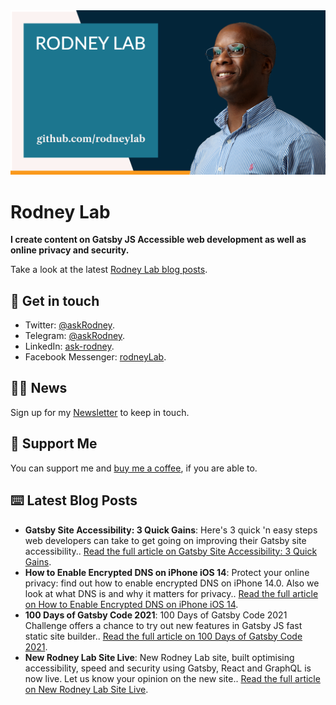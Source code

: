 <picture>
  <source srcset="./images/rodneylab-github.avif" type="image/avif">
  <source srcset="./images/rodneylab-github.webp" type="image/webp">
  <img src="./images/rodneylab-github.png" alt="Rodney Lab Github banner">
</picture>

# Rodney Lab
**I create content on Gatsby JS Accessible web development as well as online privacy and security.**

<!--
Take a look at the latest <a aria-label="See latest Rodney Lab projects" href="https://rodneylab.com/projects/" rel="noopener">Rodney Lab projects</a>.
-->

Take a look at the latest <a aria-label="See latest Rodney Lab projects" href="https://rodneylab.com/blog/" rel="noopener">Rodney Lab blog posts</a>.

## 📱 Get in touch

- Twitter: <a aria-label="Direct message Rodney Lab on twitter" href="https://twitter.com/messages/compose?recipient_id=1323579817258831875" target="_blank" rel="nofollow noopener noreferrer">@askRodney</a>.
- Telegram: <a aria-label="Direct message Rodney Lab on Telegram" href="https://t.me/askRodney" target="_blank" rel="nofollow noopener noreferrer">@askRodney</a>.
- LinkedIn: <a aria-label="Direct message Rodney Lab on LinkedIn" href="https://uk.linkedin.com/in/ask-rodney" target="_blank" rel="nofollow noopener noreferrer">ask-rodney</a>.
- Facebook Messenger: <a aria-label="Direct message Rodney Lab on Facebook" href="https://m.me/rodneyLab" target="_blank" rel="nofollow noopener noreferrer">rodneyLab</a>.

## 🧑🏽 News

Sign up for my <a aria-label="Sign up the the Rodney Lab newsletter" href="https://rodneylab.com/about/#newsletter" rel="noopener">Newsletter</a> to keep in touch.

## 💙 Support Me

You can support me and <a aria-label="Support Rodney Lab via by me a coffee" href="https://rodneylab.com/giving/" rel="noopener">buy me a coffee</a>, if you are able to.

## ⌨️ Latest Blog Posts


<!-- BLOG-POST-LIST:START -->
- **Gatsby Site Accessibility: 3 Quick Gains**: Here's 3 quick 'n easy steps web developers can take to get going on improving their Gatsby site accessibility.. [Read the full article on Gatsby Site Accessibility: 3 Quick Gains](https://rodneylab.com/gatsby-site-accessibility-3-quick-gains/).
- **How to Enable Encrypted DNS on iPhone iOS 14**: Protect your online privacy: find out how to enable encrypted DNS on iPhone 14.0.  Also we look at what DNS is and why it matters for privacy.. [Read the full article on How to Enable Encrypted DNS on iPhone iOS 14](https://rodneylab.com/how-to-enable-encrypted-dns-on-iphone-ios-14/).
- **100 Days of Gatsby Code 2021**: 100 Days of Gatsby Code 2021 Challenge offers a chance to try out new features in Gatsby JS fast static site builder.. [Read the full article on 100 Days of Gatsby Code 2021](https://rodneylab.com/100-days-of-gatsby-code-2021/).
- **New Rodney Lab Site Live**: New Rodney Lab site, built optimising accessibility, speed and security using Gatsby, React and GraphQL is now live.  Let us know your opinion on the new site.. [Read the full article on New Rodney Lab Site Live](https://rodneylab.com/new-rodneylab-site-now-live/).
<!-- BLOG-POST-LIST:END -->
